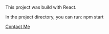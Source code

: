 This project was build with React.

In the project directory, you can run: npm start

<a href="mailto:adrishshahid@gmail.com"> Contact Me </a>

